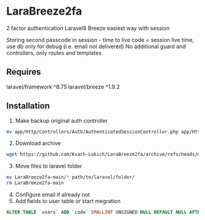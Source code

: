 # LaraBreeze2fa
2 factor authentication Laravel8 Breeze easiest way with session

Storing second passcode in session - time to live code = session live time, use db only for debug (i.e. email not delivered) 
No additional guard and controllers, only routes and templates

## Requires
laravel/framework ^8.75
laravel/breeze ^1.9.2

## Installation
1. Make backup original auth controller
```sh
mv app/Http/Controllers/Auth/AuthenticatedSessionController.php app/Http/Controllers/Auth/AuthenticatedSessionController.old
```
2. Download archive
```sh
wget https://github.com/Kvach-Lukich/LaraBreeze2fa/archive/refs/heads/main.zip
```
3. Move files to laravel folder
```sh
mv LaraBreeze2fa-main/* path/to/laravel/folder/
rm LaraBreeze2fa-main
```
4. Configure email if already not
5. Add fields to user table or start megration
~~~~sql
ALTER TABLE `users` ADD `code` SMALLINT UNSIGNED NULL DEFAULT NULL AFTER `remember_token`, ADD `no2fa` BOOLEAN NULL DEFAULT NULL AFTER `code`; 
~~~~
